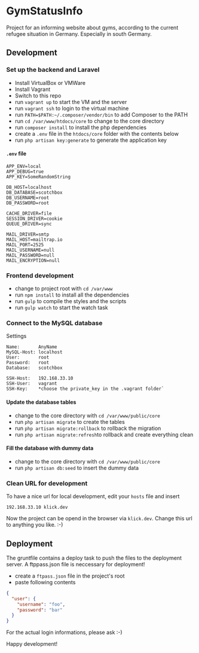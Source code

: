 # GymStatusInfo

Project for an informing website about gyms, according to the current refugee situation in Germany. Especially in south Germany.

## Development

### Set up the backend and Laravel

- Install VirtualBox or VMWare
- Install Vagrant
- Switch to this repo
- run `vagrant up` to start the VM and the server
- run `vagrant ssh` to login to the virtual machine
- run `PATH=$PATH:~/.composer/vendor/bin` to add Composer to the PATH
- run `cd /var/www/htdocs/core` to change to the core directory
- run `composer install` to install the php dependencies
- create a `.env` file in the `htdocs/core` folder with the contents below
- run `php artisan key:generate` to generate the application key

#### `.env` file

```
APP_ENV=local
APP_DEBUG=true
APP_KEY=SomeRandomString

DB_HOST=localhost
DB_DATABASE=scotchbox
DB_USERNAME=root
DB_PASSWORD=root

CACHE_DRIVER=file
SESSION_DRIVER=cookie
QUEUE_DRIVER=sync

MAIL_DRIVER=smtp
MAIL_HOST=mailtrap.io
MAIL_PORT=2525
MAIL_USERNAME=null
MAIL_PASSWORD=null
MAIL_ENCRYPTION=null
```


### Frontend development

- change to project root with `cd /var/www`
- run `npm install` to install all the dependencies
- run `gulp` to compile the styles and the scripts
- run `gulp watch` to start the watch task


### Connect to the MySQL database

Settings
```
Name:       AnyName
MySQL-Host: localhost
User:       root
Password:   root
Database:   scotchbox

SSH-Host:   192.168.33.10
SSH-User:   vagrant
SSH-Key:    *choose the private_key in the .vagrant folder`
```

#### Update the database tables

- change to the core directory with `cd /var/www/public/core`
- run `php artisan migrate` to create the tables
- run `php artisan migrate:rollback` to rollback the migration
- run `php artisan migrate:refresh`to rollback and create everything clean

#### Fill the database with dummy data

- change to the core directory with `cd /var/www/public/core`
- run `php artisan db:seed` to insert the dummy data


### Clean URL for development

To have a nice url for local development, edit your `hosts` file and insert

```
192.168.33.10 klick.dev
```

Now the project can be opend in the browser via `klick.dev`. Change this url to anything you like. :-)


## Deployment

The gruntfile contains a deploy task to push the files to the deployment server. A ftppass.json file is neccessary for deployment!

- create a `ftpass.json` file in the project's root
- paste following contents

```json
{
  "user": {
    "username": "foo",
    "password": "bar"
  }
}
```

For the actual login informations, please ask :-)

Happy development!

